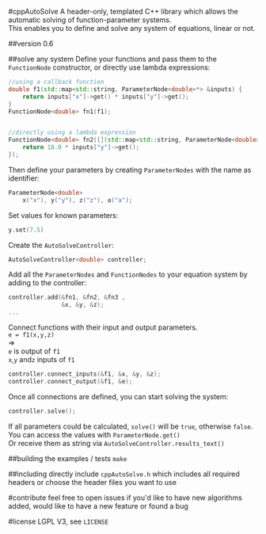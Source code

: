 #cppAutoSolve
A header-only, templated C++ library which allows the automatic solving of function-parameter systems.  
This enables you to define and solve any system of equations, linear or not.



##version 0.6

##solve any system
Define your functions and pass them to the `FunctionNode` constructor, or directly use lambda expressions:  
```cpp
//using a callback function
double f1(std::map<std::string, ParameterNode<double>*> &inputs) {
    return inputs["x"]->get() * inputs["y"]->get();
}
FunctionNode<double> fn1(f1);


//directly using a lambda expression
FunctionNode<double> fn2([](std::map<std::string, ParameterNode<double>*> &inputs) {
    return 18.0 * inputs["y"]->get();
});
```


Then define your parameters by creating `ParameterNodes` with the name as identifier:
```cpp
ParameterNode<double>
    x("x"), y("y"), z("z"), a("a");
```

Set values for known parameters:
```cpp
y.set(7.5)
```

Create the `AutoSolveController`:
```cpp
AutoSolveController<double> controller;
```

Add all the `ParameterNodes` and `FunctionNodes` to your equation system by adding to the controller:
```cpp
controller.add(&fn1, &fn2, &fn3 ,
               &x, &y, &z);
...
```

Connect functions with their input and output parameters.  
`e = f1(x,y,z)`  
=>  
`e` is output of `f1`  
`x`,`y` and`z` inputs of `f1`
```cpp
controller.connect_inputs(&f1, &x, &y, &z);
controller.connect_output(&f1, &e);
```

Once all connections are defined, you can start solving the system:
```cpp
controller.solve();
```

If all parameters could be calculated, `solve()` will be `true`, otherwise `false`.  
You can access the values with `ParameterNode.get()`  
Or receive them as string via `AutoSolveController.results_text()`

##building the examples / tests
`make`


##including
directly include `cppAutoSolve.h` which includes all required headers or choose the header files you want to use  

#contribute
feel free to open issues if you'd like to have new algorithms added, would like to have a new feature or found a bug

#license
LGPL V3, see `LICENSE`
